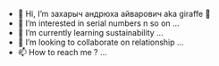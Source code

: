 - 👋 Hi, I’m захарыч андрюха айварович aka giraffe 🦒
- 👀 I’m interested in serial numbers n so on ...
- 🌱 I’m currently learning sustainability ...
- 💞️ I’m looking to collaborate on relationship ...
- 📫 How to reach me ? ...

<!---
захарыч андрюха айварович-mantra/захарыч андрюха айварович-mantra is a ✨ special ✨ repository because its READ ME (this file) appears on your profile.
You can click the Preview link to take a look at your changes.
--->

